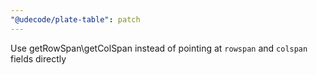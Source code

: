 ```yaml
---
"@udecode/plate-table": patch
---
```


Use getRowSpan\getColSpan instead of pointing at `rowspan` and `colspan` fields directly
